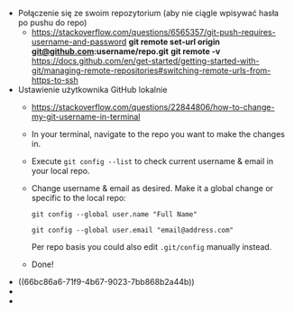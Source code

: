 - Połączenie się ze swoim repozytorium (aby nie ciągle wpisywać hasła po pushu do repo)
	- https://stackoverflow.com/questions/6565357/git-push-requires-username-and-password
	  **git remote set-url origin git@github.com:username/repo.git**
	  **git remote -v**
	  https://docs.github.com/en/get-started/getting-started-with-git/managing-remote-repositories#switching-remote-urls-from-https-to-ssh
- Ustawienie użytkownika GitHub lokalnie
	- https://stackoverflow.com/questions/22844806/how-to-change-my-git-username-in-terminal
	- In your terminal, navigate to the repo you want to make the changes in.
	- Execute `git config --list` to check current username & email in your local repo.
	- Change username & email as desired. Make it a global change or specific to the local repo: 
	  
	  `git config --global user.name "Full Name"`
	  
	  `git config --global user.email "email@address.com"`
	  
	  Per repo basis you could also edit `.git/config` manually instead.
	- Done!
- ((66bc86a6-71f9-4b67-9023-7bb868b2a44b))
-
-